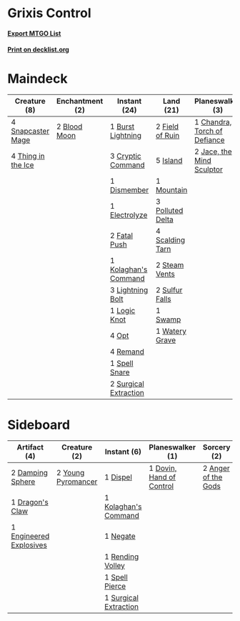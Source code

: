 # Grixis Control

#### [Export MTGO List](../collection/Grixis%20Control/Grixis%20Control.txt)
#### [Print on decklist.org](http://decklist.org/?deckmain=2%09Blood%20Moon%0A1%09Burst%20Lightning%0A1%09Chandra,%20Torch%20of%20Defiance%0A3%09Cryptic%20Command%0A1%09Dismember%0A1%09Electrolyze%0A2%09Fatal%20Push%0A2%09Field%20of%20Ruin%0A5%09Island%0A2%09Jace,%20the%20Mind%20Sculptor%0A1%09Kolaghan's%20Command%0A3%09Lightning%20Bolt%0A1%09Logic%20Knot%0A1%09Mountain%0A4%09Opt%0A3%09Polluted%20Delta%0A4%09Remand%0A4%09Scalding%20Tarn%0A2%09Sleight%20of%20Hand%0A4%09Snapcaster%20Mage%0A1%09Spell%20Snare%0A2%09Steam%20Vents%0A2%09Sulfur%20Falls%0A2%09Surgical%20Extraction%0A1%09Swamp%0A4%09Thing%20in%20the%20Ice%0A1%09Watery%20Grave&deckside=2%09Anger%20of%20the%20Gods%0A2%09Damping%20Sphere%0A1%09Dispel%0A1%09Dovin,%20Hand%20of%20Control%0A1%09Dragon's%20Claw%0A1%09Engineered%20Explosives%0A1%09Kolaghan's%20Command%0A1%09Negate%0A1%09Rending%20Volley%0A1%09Spell%20Pierce%0A1%09Surgical%20Extraction%0A2%09Young%20Pyromancer)
# Maindeck

|                                        Creature (8)                                         |                                   Enchantment (2)                                    |                                          Instant (24)                                          |                                         Land (21)                                         |                                           Planeswalker (3)                                            |                                        Sorcery (2)                                        |
|---------------------------------------------------------------------------------------------|--------------------------------------------------------------------------------------|------------------------------------------------------------------------------------------------|-------------------------------------------------------------------------------------------|-------------------------------------------------------------------------------------------------------|-------------------------------------------------------------------------------------------|
|4 [Snapcaster Mage](http://gatherer.wizards.com/Pages/Card/Details.aspx?multiverseid=227676) |2 [Blood Moon](http://gatherer.wizards.com/Pages/Card/Details.aspx?multiverseid=45386)|1 [Burst Lightning](http://gatherer.wizards.com/Pages/Card/Details.aspx?multiverseid=397662)    |2 [Field of Ruin](http://gatherer.wizards.com/Pages/Card/Details.aspx?multiverseid=435415) |1 [Chandra, Torch of Defiance](http://gatherer.wizards.com/Pages/Card/Details.aspx?multiverseid=417683)|2 [Sleight of Hand](http://gatherer.wizards.com/Pages/Card/Details.aspx?multiverseid=25557)|
|4 [Thing in the Ice](http://gatherer.wizards.com/Pages/Card/Details.aspx?multiverseid=409836)|                                                                                      |3 [Cryptic Command](http://gatherer.wizards.com/Pages/Card/Details.aspx?multiverseid=438614)    |5 [Island](http://gatherer.wizards.com/Pages/Card/Details.aspx?multiverseid=439857)        |2 [Jace, the Mind Sculptor](http://gatherer.wizards.com/Pages/Card/Details.aspx?multiverseid=442051)   |                                                                                           |
|                                                                                             |                                                                                      |1 [Dismember](http://gatherer.wizards.com/Pages/Card/Details.aspx?multiverseid=382182)          |1 [Mountain](http://gatherer.wizards.com/Pages/Card/Details.aspx?multiverseid=439859)      |                                                                                                       |                                                                                           |
|                                                                                             |                                                                                      |1 [Electrolyze](http://gatherer.wizards.com/Pages/Card/Details.aspx?multiverseid=247276)        |3 [Polluted Delta](http://gatherer.wizards.com/Pages/Card/Details.aspx?multiverseid=405104)|                                                                                                       |                                                                                           |
|                                                                                             |                                                                                      |2 [Fatal Push](http://gatherer.wizards.com/Pages/Card/Details.aspx?multiverseid=423724)         |4 [Scalding Tarn](http://gatherer.wizards.com/Pages/Card/Details.aspx?multiverseid=405107) |                                                                                                       |                                                                                           |
|                                                                                             |                                                                                      |1 [Kolaghan's Command](http://gatherer.wizards.com/Pages/Card/Details.aspx?multiverseid=394613) |2 [Steam Vents](http://gatherer.wizards.com/Pages/Card/Details.aspx?multiverseid=405109)   |                                                                                                       |                                                                                           |
|                                                                                             |                                                                                      |3 [Lightning Bolt](http://gatherer.wizards.com/Pages/Card/Details.aspx?multiverseid=806)        |2 [Sulfur Falls](http://gatherer.wizards.com/Pages/Card/Details.aspx?multiverseid=443135)  |                                                                                                       |                                                                                           |
|                                                                                             |                                                                                      |1 [Logic Knot](http://gatherer.wizards.com/Pages/Card/Details.aspx?multiverseid=126151)         |1 [Swamp](http://gatherer.wizards.com/Pages/Card/Details.aspx?multiverseid=439858)         |                                                                                                       |                                                                                           |
|                                                                                             |                                                                                      |4 [Opt](http://gatherer.wizards.com/Pages/Card/Details.aspx?multiverseid=442948)                |1 [Watery Grave](http://gatherer.wizards.com/Pages/Card/Details.aspx?multiverseid=405114)  |                                                                                                       |                                                                                           |
|                                                                                             |                                                                                      |4 [Remand](http://gatherer.wizards.com/Pages/Card/Details.aspx?multiverseid=380255)             |                                                                                           |                                                                                                       |                                                                                           |
|                                                                                             |                                                                                      |1 [Spell Snare](http://gatherer.wizards.com/Pages/Card/Details.aspx?multiverseid=446100)        |                                                                                           |                                                                                                       |                                                                                           |
|                                                                                             |                                                                                      |2 [Surgical Extraction](http://gatherer.wizards.com/Pages/Card/Details.aspx?multiverseid=397706)|                                                                                           |                                                                                                       |                                                                                           |


# Sideboard

|                                          Artifact (4)                                           |                                        Creature (2)                                         |                                          Instant (6)                                           |                                         Planeswalker (1)                                          |                                         Sorcery (2)                                          |
|-------------------------------------------------------------------------------------------------|---------------------------------------------------------------------------------------------|------------------------------------------------------------------------------------------------|---------------------------------------------------------------------------------------------------|----------------------------------------------------------------------------------------------|
|2 [Damping Sphere](http://gatherer.wizards.com/Pages/Card/Details.aspx?multiverseid=443101)      |2 [Young Pyromancer](http://gatherer.wizards.com/Pages/Card/Details.aspx?multiverseid=426592)|1 [Dispel](http://gatherer.wizards.com/Pages/Card/Details.aspx?multiverseid=401858)             |1 [Dovin, Hand of Control](http://gatherer.wizards.com/Pages/Card/Details.aspx?multiverseid=461156)|2 [Anger of the Gods](http://gatherer.wizards.com/Pages/Card/Details.aspx?multiverseid=438682)|
|1 [Dragon's Claw](http://gatherer.wizards.com/Pages/Card/Details.aspx?multiverseid=129527)       |                                                                                             |1 [Kolaghan's Command](http://gatherer.wizards.com/Pages/Card/Details.aspx?multiverseid=394613) |                                                                                                   |                                                                                              |
|1 [Engineered Explosives](http://gatherer.wizards.com/Pages/Card/Details.aspx?multiverseid=50139)|                                                                                             |1 [Negate](http://gatherer.wizards.com/Pages/Card/Details.aspx?multiverseid=423707)             |                                                                                                   |                                                                                              |
|                                                                                                 |                                                                                             |1 [Rending Volley](http://gatherer.wizards.com/Pages/Card/Details.aspx?multiverseid=394663)     |                                                                                                   |                                                                                              |
|                                                                                                 |                                                                                             |1 [Spell Pierce](http://gatherer.wizards.com/Pages/Card/Details.aspx?multiverseid=425876)       |                                                                                                   |                                                                                              |
|                                                                                                 |                                                                                             |1 [Surgical Extraction](http://gatherer.wizards.com/Pages/Card/Details.aspx?multiverseid=397706)|                                                                                                   |                                                                                              |

